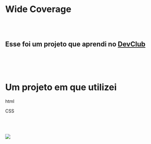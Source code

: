 <h1>Wide Coverage</h1>
<br>
<br>
<h2>Esse foi um projeto que aprendi no <a href="http://rodolfomori.com.br">DevClub</a></h2>
<br>
<br>
<br>
<h1> Um projeto em que utilizei </h1>
<p>html</p>
<p>CSS</p>
<br>
<br>
<br>

<img src="https://github.com/alexpacheco10/wide-coverage/blob/master/img/wide%20coverage.png?raw=true">

